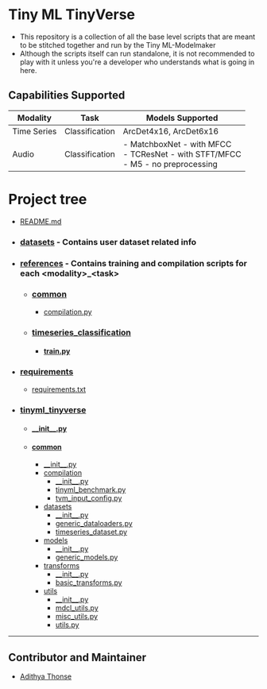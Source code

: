 # Tiny ML TinyVerse

- This repository is a collection of all the base level scripts that are meant to be stitched together and run by the Tiny ML-Modelmaker
- Although the scripts itself can run standalone, it is not recommended to play with it unless you're a developer who understands what is going in here.

## Capabilities Supported

| Modality    | Task           | Models Supported                                                                        |
|-------------|----------------|-----------------------------------------------------------------------------------------|
| Time Series | Classification | ArcDet4x16, ArcDet6x16                                                                  |
| Audio       | Classification | - MatchboxNet - with MFCC <br/>- TCResNet - with STFT/MFCC <br/>- M5 - no preprocessing |


 # Project tree
 *   [README.md](./README.md)
 * ###  [datasets](./datasets) - Contains user dataset related info 
 * ###  [references](./references) - Contains training and compilation scripts for each \<modality>_\<task>
   * ###  [common](./references/common)
     * [compilation.py](./references/common/compilation.py)
   * ###  [timeseries_classification](./references/timeseries_classification)
     * ####  [train.py](./references/timeseries_classification/train.py)
 * ###  [requirements](./requirements)
   *   [requirements.txt](./requirements/requirements.txt)
 * ###  [tinyml_tinyverse](./tinyml_tinyverse)
   * ####  [\_\_init__.py](./tinyml_tinyverse/\_\_init__.py)
   * ####  [common](./tinyml_tinyverse/common)
     * [\_\_init__.py](./tinyml_tinyverse/common/\_\_init__.py)
     * [compilation](./tinyml_tinyverse/common/compilation)
       * [\_\_init__.py](./tinyml_tinyverse/common/compilation/\_\_init__.py)
       * [tinyml_benchmark.py](./tinyml_tinyverse/common/compilation/tinyml_benchmark.py)
       * [tvm_input_config.py](./tinyml_tinyverse/common/compilation/tvm_input_config.py)
     * [datasets](./tinyml_tinyverse/common/datasets)
       * [\_\_init__.py](./tinyml_tinyverse/common/datasets/\_\_init__.py)
       * [generic_dataloaders.py](./tinyml_tinyverse/common/datasets/generic_dataloaders.py)
       * [timeseries_dataset.py](./tinyml_tinyverse/common/datasets/timeseries_dataset.py)
     * [models](./tinyml_tinyverse/common/models)
       * [\_\_init__.py](./tinyml_tinyverse/common/models/\_\_init__.py)
       * [generic_models.py](./tinyml_tinyverse/common/models/generic_models.py)
     * [transforms](./tinyml_tinyverse/common/transforms)
       * [\_\_init__.py](./tinyml_tinyverse/common/transforms/\_\_init__.py)
       * [basic_transforms.py](./tinyml_tinyverse/common/transforms/basic_transforms.py)
     * [utils](./tinyml_tinyverse/common/utils)
       * [\_\_init__.py](./tinyml_tinyverse/common/utils/\_\_init__.py)
       * [mdcl_utils.py](./tinyml_tinyverse/common/utils/mdcl_utils.py)
       * [misc_utils.py](./tinyml_tinyverse/common/utils/misc_utils.py)
       * [utils.py](./tinyml_tinyverse/common/utils/utils.py)
    
---
## Contributor and Maintainer
- [Adithya Thonse](https://github.com/Adithya-Thonse)
